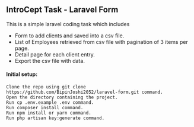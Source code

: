 ## IntroCept Task - Laravel Form

This is a simple laravel coding task which includes
- Form to add clients and saved into a csv file.
- List of Employees retrieved from csv file with pagination of 3 items per page.
- Detail page for each client entry.
- Export the csv file with data.

#### Initial setup:

    Clone the repo using git clone https://github.com/BipinJoshi2052/laravel-form.git command.
    Open the directory containing the project.
    Run cp .env.example .env command.
    Run composer install command.
    Run npm install or yarn command.
    Run php artisan key:generate command.
